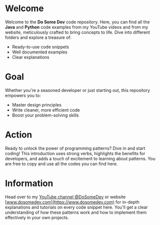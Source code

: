 # Welcome
Welcome to the **Do Some Dev** code repository. Here, you can find all the **Java** and **Python** code examples from my YouTube videos and from my website, meticulously crafted to bring concepts to life. Dive into different folders and explore a treasure of:
* Ready-to-use code snippets
* Well documented examples
* Clear explanations

# Goal
Whether you're a seasoned developer or just starting out, this repository empowers you to:
* Master design principles
* Write cleaner, more efficient code
* Boost your problem-solving skills

# Action
Ready to unlock the power of programming patterns? Dive in and start coding! This introduction uses strong verbs, highlights the benefits for developers, and adds a touch of excitement to learning about patterns. You are free to copy and use all the codes you can find here.

# Information
Head over to my [YouTube channel @DoSomeDev](https://youtube.com/@DoSomeDev) or website [www.dosomedev.com](https://www.dosomedev.com) for in-depth explanations and tutorials on every code snippet here. You'll get a clear understanding of how these patterns work and how to implement them effectively in your own projects.
